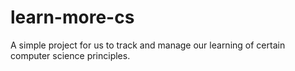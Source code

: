 # learn-more-cs
A simple project for us to track and manage our learning of certain computer science principles.

